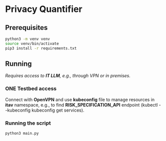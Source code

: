 # Privacy Quantifier

## Prerequisites

```sh
python3 -m venv venv
source venv/bin/activate
pip3 install -r requirements.txt
```

## Running

*Requires access to **IT LLM**, e.g., through VPN or in premises.*

### ONE Testbed access

Connect with **OpenVPN** and use **kubeconfig** file to manage resources in **itav** namespace, e.g., to find **RISK_SPECIFICATION_API** endpoint (kubectl --kubeconfig kubeconfig get services).

### Running the script

```sh
python3 main.py
```
